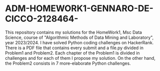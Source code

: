 # ADM-HOMEWORK1-GENNARO-DE-CICCO-2128464-
This repository contains my solutions for the HomeWork1, Msc Data Science, course of "Algorithmic Methods of Data Mining and Laboratory", year 2023/2024. 
I have solved Python coding challenges on HackerRank.
There is a PDF file that contains every submit and a file.py divided in Problem1 and Problem2.
Each chapter of the Problem1 is divided in challenges and for each of them I propose my solution.
On the other hand, the Problem2 consists in 7 more-elaborate Python challenges.



